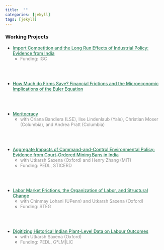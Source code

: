 ```yaml
---
title:  ""
categories: [jekyll]
tags: [jekyll]
---
```


### Working Projects

- <a href= "" style="color:#2c7e5a;font-weight: 500;">Import Competition and the Long Run Effects of Industrial Policy: Evidence from India</a>
    * <a style="color:#909090"> Funding: IGC </a> 
<br/>
<br/>

- <a href="" style="color:#2c7e5a;font-weight: 500;">How Much do Firms Save? Financial Frictions and the Microeconomic Implications of the Euler Equation
<br/>
<br/>

- <a href="" style="color:#2c7e5a;font-weight: 500;"> Meritocracy </a>
    * <a style="color:#909090"> with Oriana Bandiera (LSE), Ilse Lindenlaub (Yale), Christian Moser (Columbia), and Andrea Pratt (Columbia) </a>
<br/>
<br/>

- <a href="" style="color:#2c7e5a;font-weight: 500;">Aggregate Impacts of Command-and-Control Environmental Policy: Evidence from Court-Ordered Mining Bans in India</a>
    * <a style="color:#909090"> with Utkarsh Saxena (Oxford) and Henry Zhang (MIT) </a> 
    * <a style="color:#909090"> Funding: PEDL, STICERD </a> 
<br/>
<br/>

- <a href="" style="color:#2c7e5a;font-weight: 500;">Labor Market Frictions, the Organization of Labor, and Structural Change </a>
    * <a style="color:#909090"> with Chinmay Lohani (UPenn) and Utkarsh Saxena (Oxford) </a>
    * <a style="color:#909090"> Funding: STEG </a> 
<br/>
<br/>

- <a href="" style="color:#2c7e5a;font-weight: 500;">Digitizing Historical Indian Plant-Level Data on Labour Outcomes </a>
    * <a style="color:#909090"> with Utkarsh Saxena (Oxford) </a>
    * <a style="color:#909090"> Funding: PEDL, G²LM|LIC </a> 
<br/>
<br/>



<!-- 
### Publications
- forth, <a href="{{site.baseurl}}/files/aeri_NN/aeri_NN.pdf" style="color:#e25440;font-weight: bold;">Using TITLE</a>, ***JOURNAL***&nbsp;&nbsp;&nbsp;&#10098;[git](https://github.com/thomas9t/spatial-econ-cnn)&#10099;
    * AUTHORS
<br/>
<br/>
- 2022, <a href="{{site.baseurl}}/files/are_EITR/tradewar_1203.pdf" style="color:#e25440;font-weight: bold;">TITLE</a>, ***JOURNAL***
    - AUTHOR
  * [Economist](https://www.economist.com/finance-and-economics/2022/01/01/new-research-counts-the-costs-of-the-sino-american-trade-war) 
<br/>
<br/>

### Chapters & Policy Notes -->



